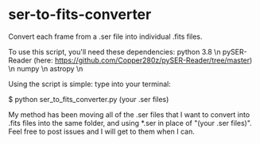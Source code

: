 # ser-to-fits-converter
Convert each frame from a .ser file into individual .fits files.

To use this script, you'll need these dependencies:
python 3.8 \n
pySER-Reader (here: https://github.com/Copper280z/pySER-Reader/tree/master) \n
numpy \n
astropy \n

Using the script is simple:
type into your terminal:

$ python ser_to_fits_converter.py (your .ser files)

My method has been moving all of the .ser files that I want to convert into .fits files into the same folder, and using *.ser in place of "(your .ser files)".
Feel free to post issues and I will get to them when I can.
